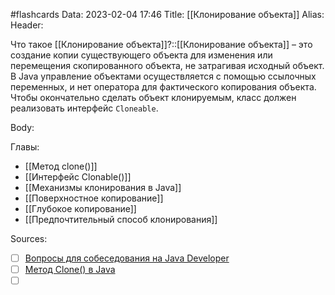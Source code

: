 #flashcards
Data: 2023-02-04 17:46
Title: [[Клонирование объекта]]
Alias:
Header:

Что такое [[Клонирование объекта]]?::[[Клонирование объекта]] – это создание копии существующего объекта для изменения или перемещения скопированного объекта, не затрагивая исходный объект. В Java управление объектами осуществляется с помощью ссылочных переменных, и нет оператора для фактического копирования объекта. Чтобы окончательно сделать объект клонируемым, класс должен реализовать интерфейс `Cloneable`.



Body:




Главы:
- [[Метод clone()]]
- [[Интерфейс Clonable()]]
- [[Механизмы клонирования в Java]]
- [[Поверхностное копирование]]
- [[Глубокое копирование]]
- [[Предпочтительный способ клонирования]]


Sources:
- [ ] [Вопросы для собеседования на Java Developer](https://github.com/enhorse/java-interview/blob/master/README.md#%D0%9E%D0%9E%D0%9F)
- [ ] [Метод Clone() в Java](https://www.techiedelight.com/ru/clone-method-in-java/#:~:text=%D0%9A%D0%BB%D0%BE%D0%BD%D0%B8%D1%80%D0%BE%D0%B2%D0%B0%D0%BD%D0%B8%D0%B5%20%D0%BE%D0%B1%D1%8A%D0%B5%D0%BA%D1%82%D0%B0%20%D1%81%D0%BE%D0%B7%D0%B4%D0%B0%D0%B5%D1%82%20%D0%BA%D0%BE%D0%BF%D0%B8%D1%8E%20%D1%81%D1%83%D1%89%D0%B5%D1%81%D1%82%D0%B2%D1%83%D1%8E%D1%89%D0%B5%D0%B3%D0%BE,%D0%BE%D0%BF%D0%B5%D1%80%D0%B0%D1%82%D0%BE%D1%80%D0%B0%20%D0%B4%D0%BB%D1%8F%20%D1%84%D0%B0%D0%BA%D1%82%D0%B8%D1%87%D0%B5%D1%81%D0%BA%D0%BE%D0%B3%D0%BE%20%D0%BA%D0%BE%D0%BF%D0%B8%D1%80%D0%BE%D0%B2%D0%B0%D0%BD%D0%B8%D1%8F%20%D0%BE%D0%B1%D1%8A%D0%B5%D0%BA%D1%82%D0%B0.)
- [ ] []()
